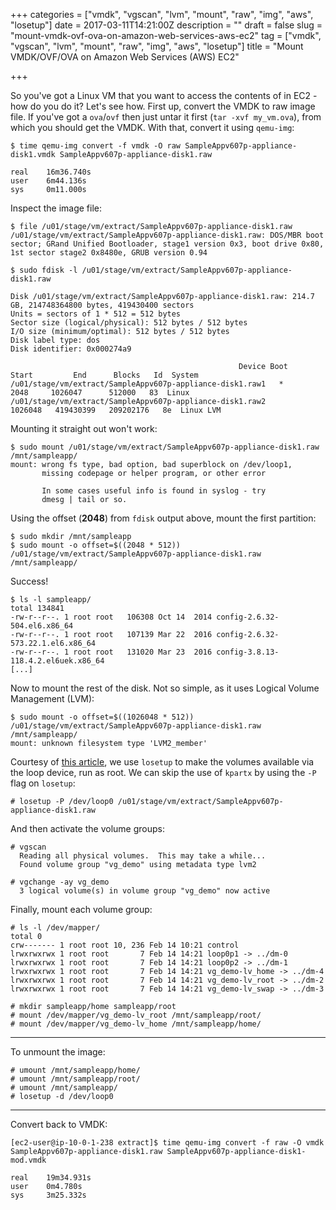 +++
categories = ["vmdk", "vgscan", "lvm", "mount", "raw", "img", "aws", "losetup"]
date = 2017-03-11T14:21:00Z
description = ""
draft = false
slug = "mount-vmdk-ovf-ova-on-amazon-web-services-aws-ec2"
tag = ["vmdk", "vgscan", "lvm", "mount", "raw", "img", "aws", "losetup"]
title = "Mount VMDK/OVF/OVA on Amazon Web Services (AWS) EC2"

+++

So you've got a Linux VM that you want to access the contents of in EC2 - how do you do it? Let's see how. First up, convert the VMDK to raw image file. If you've got a `ova`/`ovf` then just untar it first (`tar -xvf my_vm.ova`), from which you should get the VMDK. With that, convert it using `qemu-img`:

```
$ time qemu-img convert -f vmdk -O raw SampleAppv607p-appliance-disk1.vmdk SampleAppv607p-appliance-disk1.raw

real    16m36.740s
user    6m44.136s
sys     0m11.000s
```

Inspect the image file: 
```
$ file /u01/stage/vm/extract/SampleAppv607p-appliance-disk1.raw
/u01/stage/vm/extract/SampleAppv607p-appliance-disk1.raw: DOS/MBR boot sector; GRand Unified Bootloader, stage1 version 0x3, boot drive 0x80, 1st sector stage2 0x8480e, GRUB version 0.94

$ sudo fdisk -l /u01/stage/vm/extract/SampleAppv607p-appliance-disk1.raw

Disk /u01/stage/vm/extract/SampleAppv607p-appliance-disk1.raw: 214.7 GB, 214748364800 bytes, 419430400 sectors
Units = sectors of 1 * 512 = 512 bytes
Sector size (logical/physical): 512 bytes / 512 bytes
I/O size (minimum/optimal): 512 bytes / 512 bytes
Disk label type: dos
Disk identifier: 0x000274a9

                                                   Device Boot      Start         End      Blocks   Id  System
/u01/stage/vm/extract/SampleAppv607p-appliance-disk1.raw1   *        2048     1026047      512000   83  Linux
/u01/stage/vm/extract/SampleAppv607p-appliance-disk1.raw2         1026048   419430399   209202176   8e  Linux LVM
```

Mounting it straight out won't work: 
```
$ sudo mount /u01/stage/vm/extract/SampleAppv607p-appliance-disk1.raw /mnt/sampleapp/
mount: wrong fs type, bad option, bad superblock on /dev/loop1,
       missing codepage or helper program, or other error

       In some cases useful info is found in syslog - try
       dmesg | tail or so.
```

Using the offset (**2048**) from `fdisk` output above, mount the first partition: 

```
$ sudo mkdir /mnt/sampleapp
$ sudo mount -o offset=$((2048 * 512)) /u01/stage/vm/extract/SampleAppv607p-appliance-disk1.raw /mnt/sampleapp/
```

Success!
```
$ ls -l sampleapp/
total 134841
-rw-r--r--. 1 root root   106308 Oct 14  2014 config-2.6.32-504.el6.x86_64
-rw-r--r--. 1 root root   107139 Mar 22  2016 config-2.6.32-573.22.1.el6.x86_64
-rw-r--r--. 1 root root   131020 Mar 23  2016 config-3.8.13-118.4.2.el6uek.x86_64
[...]
```

Now to mount the rest of the disk. Not so simple, as it uses Logical Volume Management (LVM): 

```
$ sudo mount -o offset=$((1026048 * 512)) /u01/stage/vm/extract/SampleAppv607p-appliance-disk1.raw /mnt/sampleapp/
mount: unknown filesystem type 'LVM2_member'
```

Courtesy of [this article](http://www.hutsky.cz/blog/2014/06/mount-a-disk-image-containing-lvm/), we use `losetup` to make the volumes available via the loop device, run as root. We can skip the use of `kpartx` by using the `-P` flag on `losetup`: 

```
# losetup -P /dev/loop0 /u01/stage/vm/extract/SampleAppv607p-appliance-disk1.raw
```

And then activate the volume groups: 

```
# vgscan
  Reading all physical volumes.  This may take a while...
  Found volume group "vg_demo" using metadata type lvm2

# vgchange -ay vg_demo
  3 logical volume(s) in volume group "vg_demo" now active
```

Finally, mount each volume group: 

```
# ls -l /dev/mapper/
total 0
crw------- 1 root root 10, 236 Feb 14 10:21 control
lrwxrwxrwx 1 root root       7 Feb 14 14:21 loop0p1 -> ../dm-0
lrwxrwxrwx 1 root root       7 Feb 14 14:21 loop0p2 -> ../dm-1
lrwxrwxrwx 1 root root       7 Feb 14 14:21 vg_demo-lv_home -> ../dm-4
lrwxrwxrwx 1 root root       7 Feb 14 14:21 vg_demo-lv_root -> ../dm-2
lrwxrwxrwx 1 root root       7 Feb 14 14:21 vg_demo-lv_swap -> ../dm-3

# mkdir sampleapp/home sampleapp/root
# mount /dev/mapper/vg_demo-lv_root /mnt/sampleapp/root/
# mount /dev/mapper/vg_demo-lv_home /mnt/sampleapp/home/
```

---

To unmount the image: 

```
# umount /mnt/sampleapp/home/
# umount /mnt/sampleapp/root/
# umount /mnt/sampleapp/
# losetup -d /dev/loop0
```

---

Convert back to VMDK: 

```
[ec2-user@ip-10-0-1-238 extract]$ time qemu-img convert -f raw -O vmdk SampleAppv607p-appliance-disk1.raw SampleAppv607p-appliance-disk1-mod.vmdk

real    19m34.931s
user    0m4.780s
sys     3m25.332s
```
